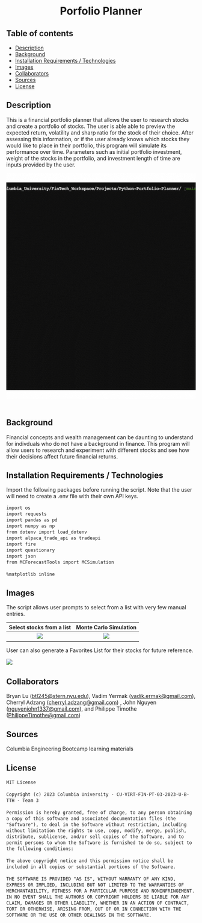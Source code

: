 <h1 align="center">Porfolio Planner</h1>

## Table of contents

- [Description](#description)
- [Background](#background)
- [Installation Requirements / Technologies](#installation-requirements-technologies)
- [Images](#images)
- [Collaborators](#collaborators)
- [Sources](#sources)
- [License](#license)

## Description
This is a financial portfolio planner that allows the user to research stocks and create a portfolio of stocks. The user is able able to preview the expected return, volatility and sharp ratio for the stock of their choice. After assessing this information, or if the user already knows which stocks they would like to place in their portfolio, this program will simulate its performance over time. Parameters such as initial portfolio investment, weight of the stocks in the portfolio, and investment length of time are inputs provided by the user.



<div align="center">
<img src="Images/Portfolio Planner.gif"  style="width: 100%; height: 600px; object-fit: none;">
</div>
<br/>

## Background
Financial concepts and wealth management can be daunting to understand for indivduals who do not have a background in finance. This program will allow users to research and experiment with different stocks and see how their decisions affect future financial returns. 

## Installation Requirements / Technologies
Import the following packages before running the script. Note that the user will need to create a .env file with their own API keys.
```
import os
import requests
import pandas as pd
import numpy as np
from dotenv import load_dotenv
import alpaca_trade_api as tradeapi
import fire
import questionary
import json
from MCForecastTools import MCSimulation

%matplotlib inline
```
## Images
The script allows user prompts to select from a list with very few manual entries.

| Select stocks from a list| Monte Carlo Simulation |
| :-----------------:| :-----------------:|
| <img src = "https://github.com/VadimYermak/Project-1/blob/main/Images/Stocks%20List.png" width="300">| <img src = "https://github.com/VadimYermak/Project-1/blob/main/Images/Monte%20Carlo%20Simulation.png" width="420"> |

User can also generate a Favorites List for their stocks for future reference.

<img src = "https://github.com/VadimYermak/Project-1/blob/main/Images/Favorites%20List.png" width="300">

## Collaborators
Bryan Lu (btl245@stern.nyu.edu), Vadim Yermak (vadik.ermak@gmail.com), Cherryl Adzang (cherryl.adzang@gmail.com) , John Nguyen (nguyenjohn1337@gmail.com), and Philippe Timothe (PhilippeTimothe@gmail.com)

## Sources
Columbia Engineering Bootcamp learning materials

## License

    MIT License

    Copyright (c) 2023 Columbia University - CU-VIRT-FIN-PT-03-2023-U-B-TTH - Team 3

    Permission is hereby granted, free of charge, to any person obtaining a copy of this software and associated documentation files (the "Software"), to deal in the Software without restriction, including without limitation the rights to use, copy, modify, merge, publish, distribute, sublicense, and/or sell copies of the Software, and to permit persons to whom the Software is furnished to do so, subject to the following conditions:

    The above copyright notice and this permission notice shall be included in all copies or substantial portions of the Software.

    THE SOFTWARE IS PROVIDED "AS IS", WITHOUT WARRANTY OF ANY KIND, EXPRESS OR IMPLIED, INCLUDING BUT NOT LIMITED TO THE WARRANTIES OF MERCHANTABILITY, FITNESS FOR A PARTICULAR PURPOSE AND NONINFRINGEMENT. IN NO EVENT SHALL THE AUTHORS OR COPYRIGHT HOLDERS BE LIABLE FOR ANY CLAIM, DAMAGES OR OTHER LIABILITY, WHETHER IN AN ACTION OF CONTRACT, TORT OR OTHERWISE, ARISING FROM, OUT OF OR IN CONNECTION WITH THE SOFTWARE OR THE USE OR OTHER DEALINGS IN THE SOFTWARE.

